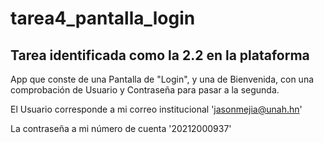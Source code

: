 # tarea4_pantalla_login
## Tarea identificada como la 2.2 en la plataforma

App que conste de una Pantalla de "Login", y una de Bienvenida, con una comprobación de Usuario y Contraseña para pasar a la segunda.

El Usuario corresponde a mi correo institucional 'jasonmejia@unah.hn'

La contraseña a mi número de cuenta '20212000937'

